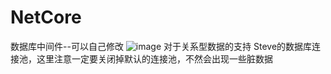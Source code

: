 # NetCore
数据库中间件--可以自己修改
![image](https://user-images.githubusercontent.com/8497720/184107882-35dd8ba4-e2a7-4d65-85c6-afed36001865.png)
对于关系型数据的支持
Steve的数据库连接池，这里注意一定要关闭掉默认的连接池，不然会出现一些脏数据
